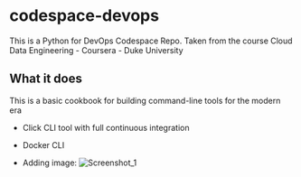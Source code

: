 # codespace-devops
This is a Python for DevOps Codespace Repo. Taken from the course Cloud Data Engineering - Coursera - Duke University

## What it does

This is a basic cookbook for building command-line tools for the modern era
* Click CLI tool with full continuous integration
* Docker CLI

* Adding image:
  ![Screenshot_1](https://github.com/OsmanFBetin/codespace-devops/assets/137963525/2afa083a-9114-40f3-84b4-eef110d6821c)

  
